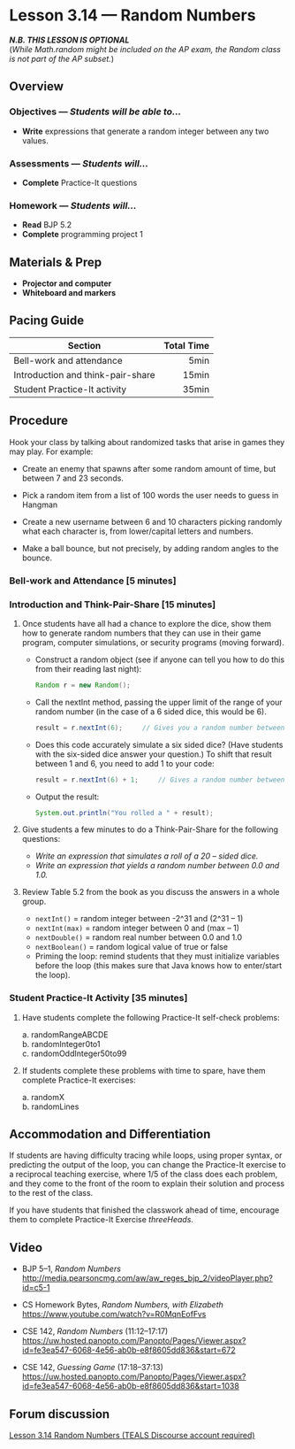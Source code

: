 Lesson 3.14 — Random Numbers
====================================================================================================
_**N.B. THIS LESSON IS OPTIONAL**_<br>
(_While Math.random might be included on the AP exam, the Random class is not part of the AP
subset._)


Overview
--------
### Objectives — _Students will be able to…_
- **Write** expressions that generate a random integer between any two values.

### Assessments — _Students will…_
- **Complete** Practice-It questions

### Homework — _Students will…_
- **Read** BJP 5.2
- **Complete** programming project 1


Materials & Prep
----------------
- **Projector and computer**
- **Whiteboard and markers**


Pacing Guide
------------
| Section                           | Total Time |
|-----------------------------------|-----------:|
| Bell-work and attendance          |       5min |
| Introduction and think-pair-share |      15min |
| Student Practice-It activity      |      35min |


Procedure
---------
Hook your class by talking about randomized tasks that arise in games they may play. For example:

- Create an enemy that spawns after some random amount of time, but between 7 and 23 seconds.

- Pick a random item from a list of 100 words the user needs to guess in Hangman

- Create a new username between 6 and 10 characters picking randomly what each character is, from
  lower/capital letters and numbers.

- Make a ball bounce, but not precisely, by adding random angles to the bounce.

### Bell-work and Attendance \[5 minutes\]

### Introduction and Think-Pair-Share \[15 minutes\]

1. Once students have all had a chance to explore the dice, show them how to generate random numbers
   that they can use in their game program, computer simulations, or security programs (moving
   forward).

   - Construct a random object (see if anyone can tell you how to do this from their reading last
     night):

     ``` Java
     Random r = new Random();
     ```

   - Call the nextInt method, passing the upper limit of the range of your random number (in the
     case of a 6 sided dice, this would be 6).

     ``` Java
     result = r.nextInt(6);     // Gives you a random number between 0 - 5.
     ```

   - Does this code accurately simulate a six sided dice? (Have students with the six-sided dice
     answer your question.) To shift that result between 1 and 6, you need to add 1 to your code:

     ``` Java
     result = r.nextInt(6) + 1;     // Gives a random number between 1 - 6.
     ```

   - Output the result:

     ``` Java
     System.out.println("You rolled a " + result);
     ```

2. Give students a few minutes to do a Think-Pair-Share for the following questions:

   - _Write an expression that simulates a roll of a 20 – sided dice._
   - _Write an expression that yields a random number between 0.0 and 1.0._

3. Review Table 5.2 from the book as you discuss the answers in a whole group.

   - `nextInt()` = random integer between -2^31 and (2^31 – 1)
   - `nextInt(max)` = random integer between 0 and (max – 1)
   - `nextDouble()` = random real number between 0.0 and 1.0
   - `nextBoolean()` = random logical value of true or false
   - Priming the loop: remind students that they must initialize variables before the loop (this
     makes sure that Java knows how to enter/start the loop).

### Student Practice-It Activity \[35 minutes\]

1. Have students complete the following Practice-It self-check problems:

   a. randomRangeABCDE<br>
   b. randomInteger0to1<br>
   c. randomOddInteger50to99

2. If students complete these problems with time to spare, have them complete Practice-It exercises:

   a. randomX<br>
   b. randomLines


Accommodation and Differentiation
---------------------------------
If students are having difficulty tracing while loops, using proper syntax, or predicting the output
of the loop, you can change the Practice-It exercise to a reciprocal teaching exercise, where 1/5 of
the class does each problem, and they come to the front of the room to explain their solution and
process to the rest of the class.

If you have students that finished the classwork ahead of time, encourage them to complete
Practice-It Exercise _threeHeads_.


Video
-----
- BJP 5–1, _Random Numbers_<br>
  <http://media.pearsoncmg.com/aw/aw_reges_bjp_2/videoPlayer.php?id=c5-1>

- CS Homework Bytes, _Random Numbers, with Elizabeth_<br>
  <https://www.youtube.com/watch?v=R0MqnEofFvs>

- CSE 142, _Random Numbers_ (11:12–17:17)<br>
  <https://uw.hosted.panopto.com/Panopto/Pages/Viewer.aspx?id=fe3ea547-6068-4e56-ab0b-e8f8605dd836&start=672>

- CSE 142, _Guessing Game_ (17:18–37:13)<br>
  <https://uw.hosted.panopto.com/Panopto/Pages/Viewer.aspx?id=fe3ea547-6068-4e56-ab0b-e8f8605dd836&start=1038>


Forum discussion
----------------
[Lesson 3.14 Random Numbers (TEALS Discourse account required)](http://forums.tealsk12.org/c/unit-3/3-14-random-numbers)
